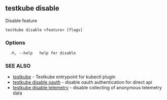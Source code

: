 ## testkube disable

Disable feature

```
testkube disable <feature> [flags]
```

### Options

```
  -h, --help   help for disable
```

### SEE ALSO

* [testkube](testkube.md)	 - Testkube entrypoint for kubectl plugin
* [testkube disable oauth](testkube_disable_oauth.md)	 - disable oauth authentication for direct api
* [testkube disable telemetry](testkube_disable_telemetry.md)	 - disable collecting of anonymous telemetry data

